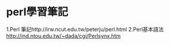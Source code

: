 # perl學習筆記


1.Perl 筆記http://irw.ncut.edu.tw/peterju/perl.html
2.Perl基本語法  http://ind.ntou.edu.tw/~dada/cgi/Perlsynx.htm
